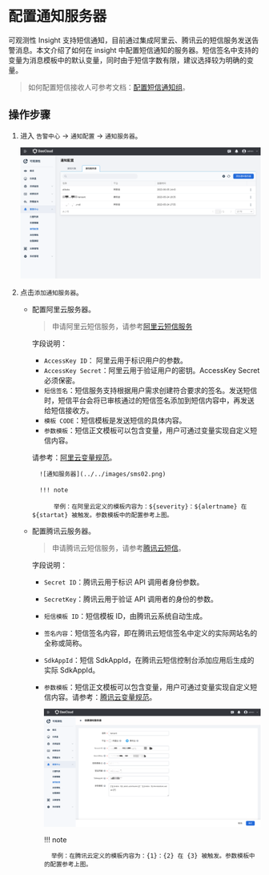 # 配置通知服务器

可观测性 Insight 支持短信通知，目前通过集成阿里云、腾讯云的短信服务发送告警消息。本文介绍了如何在 insight 中配置短信通知的服务器。短信签名中支持的变量为消息模板中的默认变量，同时由于短信字数有限，建议选择较为明确的变量。

> 如何配置短信接收人可参考文档：[配置短信通知组](../../user-guide/alert-center/message.md)。

## 操作步骤

1. 进入 `告警中心` -> `通知配置` -> `通知服务器`。

    ![通知服务器](../../images/sms01.png)

2. 点击`添加通知服务器`。

    - 配置阿里云服务器。

        > 申请阿里云短信服务，请参考[阿里云短信服务](https://help.aliyun.com/document_detail/108062.html?spm=a2c4g.57535.0.0.2cec637ffna8ye)

        字段说明：

        - `AccessKey ID`： 阿里云用于标识用户的参数。
        - `AccessKey Secret`：阿里云用于验证用户的密钥。AccessKey Secret必须保密。
        - `短信签名`：短信服务支持根据用户需求创建符合要求的签名。发送短信时，短信平台会将已审核通过的短信签名添加到短信内容中，再发送给短信接收方。
        - `模板 CODE`：短信模板是发送短信的具体内容。
        - `参数模板`：短信正文模板可以包含变量，用户可通过变量实现自定义短信内容。

        请参考：[阿里云变量规范](https://help.aliyun.com/document_detail/463270.html)。

            ![通知服务器](../../images/sms02.png)

            !!! note

                举例：在阿里云定义的模板内容为：${severity}：${alertname} 在 ${startat} 被触发。参数模板中的配置参考上图。

    - 配置腾讯云服务器。

        > 申请腾讯云短信服务，请参考[腾讯云短信](https://cloud.tencent.com/document/product/382/37794)。

        字段说明：

        - `Secret ID`：腾讯云用于标识 API 调用者身份参数。
        - `SecretKey`：腾讯云用于验证 API 调用者的身份的参数。
        - `短信模板 ID`：短信模板 ID，由腾讯云系统自动生成。
        - `签名内容`：短信签名内容，即在腾讯云短信签名中定义的实际网站名的全称或简称。
        - `SdkAppId`：短信 SdkAppId，在腾讯云短信控制台添加应用后生成的实际 SdkAppId。
        - `参数模板`：短信正文模板可以包含变量，用户可通过变量实现自定义短信内容。请参考：[腾讯云变量规范](https://cloud.tencent.com/document/product/382/39023#.E5.8F.98.E9.87.8F.E8.A7.84.E8.8C.83.3Ca-id.3D.22variable.22.3E.3C.2Fa.3E)。

            ![通知服务器](../../images/sms03.png)

            !!! note

                举例：在腾讯云定义的模板内容为：{1}：{2} 在 {3} 被触发。参数模板中的配置参考上图。
